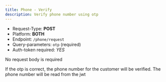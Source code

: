```yaml
---
title: Phone - Verify
description: Verify phone number using otp
---
```


- Request-Type: **POST**
- Platform: **BOTH**
- Endpoint: `/phone/request`
- Query-parameters: `otp` (required)
- Auth-token required: *YES*

No request body is required

If the otp is correct, the phone number for the customer will be verified.
The phone number will be read from the jwt
